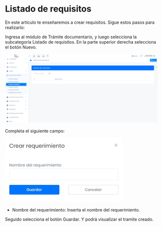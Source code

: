 # Listado de requisitos

En este artículo te enseñaremos a crear requisitos. Sigue estos pasos para realizarlo:

Ingresa al módulo de Trámite documentario, y luego selecciona la subcategoría Listado de requisitos. En la parte superior derecha selecciona el botón Nuevo.

![Alt text](img/Tdocumentos5.jpg)

Completa el siguiente campo:

![Alt text](img/Tdocumentos6.jpg)

- Nombre del requerimiento: Inserta el nombre del requerimiento.

Seguido selecciona el botón Guardar. Y podrá visualizar el tramite creado.
